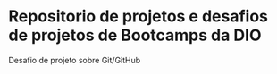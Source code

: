 # Repositorio de projetos e desafios de projetos de Bootcamps da DIO
Desafio de projeto sobre Git/GitHub
